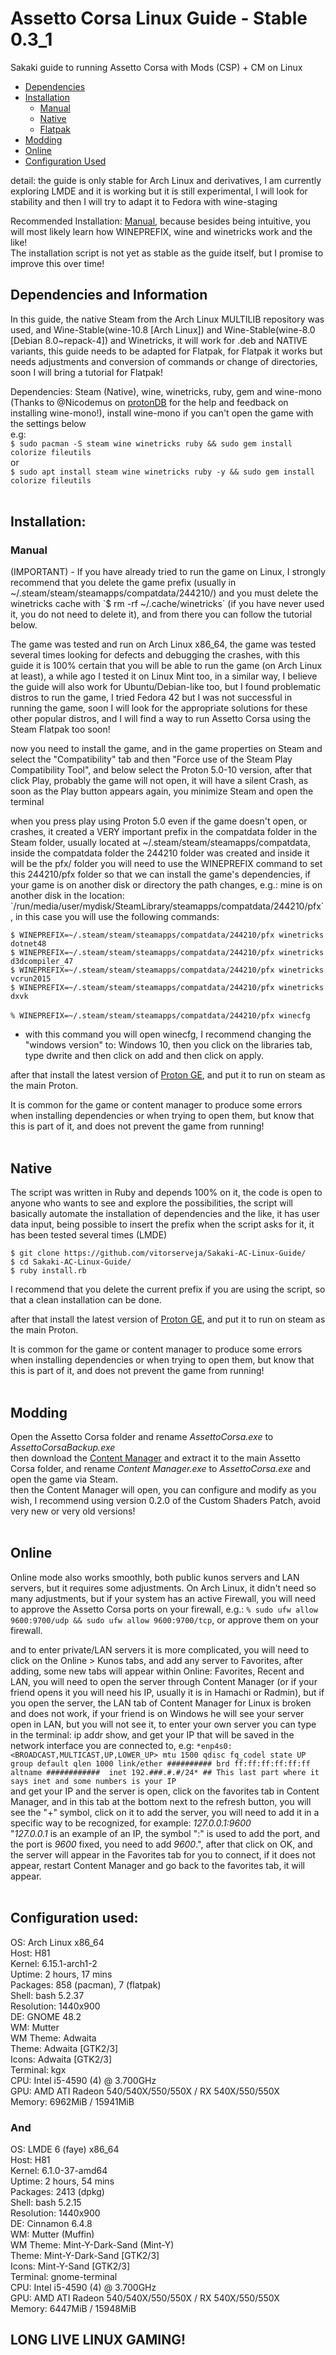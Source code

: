 # Assetto Corsa Linux Guide - Stable 0.3_1
Sakaki guide to running Assetto Corsa with Mods (CSP) + CM on Linux<br>

- [Dependencies](#dependencies-and-information)
- [Installation](#installation)
  - [Manual](#manual)
  - [Native](#native)
  - [Flatpak](shortly)
- [Modding](#modding)
- [Online](#online)
- [Configuration Used](#configuration-used)

detail: the guide is only stable for Arch Linux and derivatives, I am currently exploring LMDE and it is working but it is still experimental, I will look for stability and then I will try to adapt it to Fedora with wine-staging

Recommended Installation: [Manual](#manual), because besides being intuitive, you will most likely learn how WINEPREFIX, wine and winetricks work and the like!<br>
The installation script is not yet as stable as the guide itself, but I promise to improve this over time!

## Dependencies and Information

In this guide, the native Steam from the Arch Linux MULTILIB repository was used, and Wine-Stable(wine-10.8 [Arch Linux]) and Wine-Stable(wine-8.0 [Debian 8.0~repack-4]) and Winetricks, it will work for .deb and NATIVE variants, this guide needs to be adapted for Flatpak, for Flatpak it works but needs adjustments and conversion of commands or change of directories, soon I will bring a tutorial for Flatpak!

Dependencies: Steam (Native), wine, winetricks, ruby, gem and wine-mono (Thanks to @Nicodemus on [protonDB](https://www.protondb.com/app/244210) for the help and feedback on installing wine-mono!), install wine-mono if you can't open the game with the settings below<br>
e.g:<br>
`$ sudo pacman -S steam wine winetricks ruby && sudo gem install colorize fileutils`<br>
or<br>
`$ sudo apt install steam wine winetricks ruby -y && sudo gem install colorize fileutils`
<br><br>
## Installation:
### Manual
<p>(IMPORTANT) - If you have already tried to run the game on Linux, I strongly recommend that you delete the game prefix (usually in ~/.steam/steam/steamapps/compatdata/244210/) and you must delete the winetricks cache with `$ rm -rf ~/.cache/winetricks` (if you have never used it, you do not need to delete it), and from there you can follow the tutorial below.</p>
<p>The game was tested and run on Arch Linux x86_64, the game was tested several times looking for defects and debugging the crashes, with this guide it is 100% certain that you will be able to run the game (on Arch Linux at least), a while ago I tested it on Linux Mint too, in a similar way, I believe the guide will also work for Ubuntu/Debian-like too, but I found problematic distros to run the game, I tried Fedora 42 but I was not successful in running the game, soon I will look for the appropriate solutions for these other popular distros, and I will find a way to run Assetto Corsa using the Steam Flatpak too soon!</p>

<p>now you need to install the game, and in the game properties on Steam and select the "Compatibility" tab and then "Force use of the Steam Play Compatibility Tool", and below select the Proton 5.0-10 version, after that click Play, probably the game will not open, it will have a silent Crash, as soon as the Play button appears again, you minimize Steam and open the terminal</p>

<p>when you press play using Proton 5.0 even if the game doesn't open, or crashes, it created a VERY important prefix in the compatdata folder in the Steam folder, usually located at ~/.steam/steam/steamapps/compatdata, inside the compatdata folder the 244210 folder was created and inside it will be the pfx/ folder
you will need to use the WINEPREFIX command to set this 244210/pfx folder so that we can install the game's dependencies, if your game is on another disk or directory the path changes, e.g.: mine is on another disk in the location: `/run/media/user/mydisk/SteamLibrary/steamapps/compatdata/244210/pfx`, in this case you will use the following commands:</p>

`$ WINEPREFIX=~/.steam/steam/steamapps/compatdata/244210/pfx winetricks dotnet48`<br>
`$ WINEPREFIX=~/.steam/steam/steamapps/compatdata/244210/pfx winetricks d3dcompiler_47`<br>
`$ WINEPREFIX=~/.steam/steam/steamapps/compatdata/244210/pfx winetricks vcrun2015`<br>
`$ WINEPREFIX=~/.steam/steam/steamapps/compatdata/244210/pfx winetricks dxvk`<br>
<br>
`% WINEPREFIX=~/.steam/steam/steamapps/compatdata/244210/pfx winecfg`
- <p>with this command you will open winecfg, I recommend changing the "windows version" to: Windows 10, then you click on the libraries tab, type dwrite and then click on add and then click on apply.</p>

after that install the latest version of [Proton GE](https://github.com/GloriousEggroll/proton-ge-custom), and put it to run on steam as the main Proton.

It is common for the game or content manager to produce some errors when installing dependencies or when trying to open them, but know that this is part of it, and does not prevent the game from running!
<br><br>
## Native

<p>
The script was written in Ruby and depends 100% on it, the code is open to anyone who wants to see and explore the possibilities, the script will basically automate the installation of dependencies and the like, it has user data input, being possible to insert the prefix when the script asks for it, it has been tested several times (LMDE)
</p>

`$ git clone https://github.com/vitorserveja/Sakaki-AC-Linux-Guide/`<br>
`$ cd Sakaki-AC-Linux-Guide/`<br>
`$ ruby install.rb`<br>

<p>
I recommend that you delete the current prefix if you are using the script, so that a clean installation can be done.
</p>

after that install the latest version of [Proton GE](https://github.com/GloriousEggroll/proton-ge-custom), and put it to run on steam as the main Proton.

It is common for the game or content manager to produce some errors when installing dependencies or when trying to open them, but know that this is part of it, and does not prevent the game from running!
<br><br>
## Modding

Open the Assetto Corsa folder and rename *AssettoCorsa.exe* to *AssettoCorsaBackup.exe*<br>
then download the [Content Manager](https://assettocorsa.club/content-manager.html) and extract it to the main Assetto Corsa folder, and rename *Content Manager.exe* to *AssettoCorsa.exe* and open the game via Steam.<br>
then the Content Manager will open, you can configure and modify as you wish, I recommend using version 0.2.0 of the Custom Shaders Patch, avoid very new or very old versions!
<br><br>
## Online

Online mode also works smoothly, both public kunos servers and LAN servers, but it requires some adjustments. On Arch Linux, it didn't need so many adjustments, but if your system has an active Firewall, you will need to approve the Assetto Corsa ports on your firewall, e.g.: `% sudo ufw allow 9600:9700/udp && sudo ufw allow 9600:9700/tcp`, or approve them on your firewall.<br>

and to enter private/LAN servers it is more complicated, you will need to click on the Online > Kunos tabs, and add any server to Favorites, after adding, some new tabs will appear within Online: Favorites, Recent and LAN, you will need to open the server through Content Manager (or if your friend opens it you will need his IP, usually it is in Hamachi or Radmin), but if you open the server, the LAN tab of Content Manager for Linux is broken and does not work, if your friend is on Windows he will see your server open in LAN, but you will not see it, to enter your own server you can type in the terminal: ip addr show, and get your IP that will be saved in the network interface you are connected to, e.g: `*enp4s0: <BROADCAST,MULTICAST,UP,LOWER_UP> mtu 1500 qdisc fq_codel state UP group default qlen 1000
link/ether ########## brd ff:ff:ff:ff:ff:ff 
altname ############ 
inet 192.###.#.#/24* ## This last part where it says inet and some numbers is your IP`<br>
and get your IP and the server is open, click on the favorites tab in Content Manager, and in this tab at the bottom next to the refresh button, you will see the "+" symbol, click on it to add the server, you will need to add it in a specific way to be recognized, for example: *127.0.0.1:9600*<br>
"*127.0.0.1* is an example of an IP, the symbol ":" is used to add the port, and the port is *9600* fixed, you need to add *9600*.", after that click on OK, and the server will appear in the Favorites tab for you to connect, if it does not appear, restart Content Manager and go back to the favorites tab, it will appear.
<br><br>
## Configuration used:

OS: Arch Linux x86_64<br>
Host: H81<br>
Kernel: 6.15.1-arch1-2<br>
Uptime: 2 hours, 17 mins<br>
Packages: 858 (pacman), 7 (flatpak)<br>
Shell: bash 5.2.37<br>
Resolution: 1440x900<br>
DE: GNOME 48.2<br>
WM: Mutter<br>
WM Theme: Adwaita<br>
Theme: Adwaita [GTK2/3]<br>
Icons: Adwaita [GTK2/3]<br>
Terminal: kgx<br>
CPU: Intel i5-4590 (4) @ 3.700GHz<br>
GPU: AMD ATI Radeon 540/540X/550/550X / RX 540X/550/550X<br>
Memory: 6962MiB / 15941MiB<br>

### And

OS: LMDE 6 (faye) x86_64<br>
Host: H81<br>
Kernel: 6.1.0-37-amd64<br>
Uptime: 2 hours, 54 mins<br>
Packages: 2413 (dpkg)<br>
Shell: bash 5.2.15<br>
Resolution: 1440x900<br>
DE: Cinnamon 6.4.8<br>
WM: Mutter (Muffin)<br>
WM Theme: Mint-Y-Dark-Sand (Mint-Y)<br>
Theme: Mint-Y-Dark-Sand [GTK2/3]<br>
Icons: Mint-Y-Sand [GTK2/3]<br>
Terminal: gnome-terminal<br>
CPU: Intel i5-4590 (4) @ 3.700GHz<br>
GPU: AMD ATI Radeon 540/540X/550/550X / RX 540X/550/550X<br>
Memory: 6447MiB / 15948MiB<br>

## LONG LIVE LINUX GAMING!
